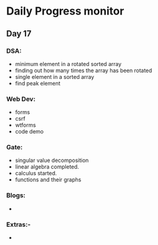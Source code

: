 # Daily Progress monitor

## Day 17


### DSA:
- minimum element in a rotated sorted array
- finding out how many times the array has been rotated
- single element in a sorted array
- find peak element

### Web Dev:
- forms
- csrf
- wtforms
- code demo

### Gate:
-  singular value decomposition
- linear algebra completed.
- calculus started.
- functions and their graphs

### Blogs:   
- 

### Extras:-
- 